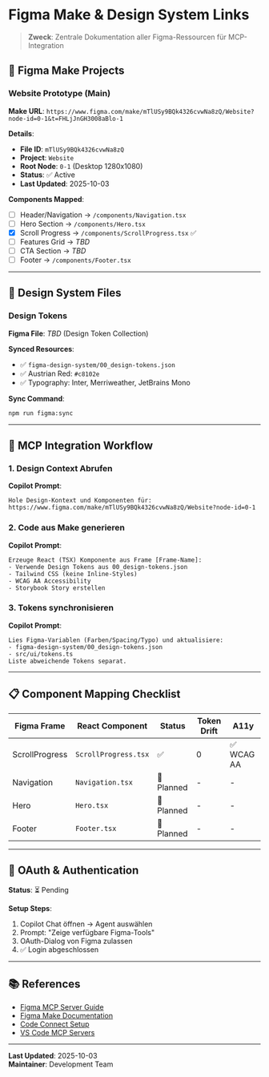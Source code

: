 # Figma Make & Design System Links

> **Zweck**: Zentrale Dokumentation aller Figma-Ressourcen für MCP-Integration

## 🎨 Figma Make Projects

### Website Prototype (Main)

**Make URL**: `https://www.figma.com/make/mTlUSy9BQk4326cvwNa8zQ/Website?node-id=0-1&t=FHLjJnGH3008aBlo-1`

**Details**:

- **File ID**: `mTlUSy9BQk4326cvwNa8zQ`
- **Project**: `Website`
- **Root Node**: `0-1` (Desktop 1280x1080)
- **Status**: ✅ Active
- **Last Updated**: 2025-10-03

**Components Mapped**:

- [ ] Header/Navigation → `/components/Navigation.tsx`
- [ ] Hero Section → `/components/Hero.tsx`
- [x] Scroll Progress → `/components/ScrollProgress.tsx` ✅
- [ ] Features Grid → _TBD_
- [ ] CTA Section → _TBD_
- [ ] Footer → `/components/Footer.tsx`

---

## 🎨 Design System Files

### Design Tokens

**Figma File**: _TBD_ (Design Token Collection)

**Synced Resources**:

- ✅ `figma-design-system/00_design-tokens.json`
- ✅ Austrian Red: `#c8102e`
- ✅ Typography: Inter, Merriweather, JetBrains Mono

**Sync Command**:

```bash
npm run figma:sync
```

---

## 🔗 MCP Integration Workflow

### 1. Design Context Abrufen

**Copilot Prompt**:

```text
Hole Design-Kontext und Komponenten für:
https://www.figma.com/make/mTlUSy9BQk4326cvwNa8zQ/Website?node-id=0-1
```

### 2. Code aus Make generieren

**Copilot Prompt**:

```text
Erzeuge React (TSX) Komponente aus Frame [Frame-Name]:
- Verwende Design Tokens aus 00_design-tokens.json
- Tailwind CSS (keine Inline-Styles)
- WCAG AA Accessibility
- Storybook Story erstellen
```

### 3. Tokens synchronisieren

**Copilot Prompt**:

```text
Lies Figma-Variablen (Farben/Spacing/Typo) und aktualisiere:
- figma-design-system/00_design-tokens.json
- src/ui/tokens.ts
Liste abweichende Tokens separat.
```

---

## 📋 Component Mapping Checklist

| Figma Frame    | React Component      | Status     | Token Drift | A11y       |
| -------------- | -------------------- | ---------- | ----------- | ---------- |
| ScrollProgress | `ScrollProgress.tsx` | ✅         | 0           | ✅ WCAG AA |
| Navigation     | `Navigation.tsx`     | 🔄 Planned | -           | -          |
| Hero           | `Hero.tsx`           | 🔄 Planned | -           | -          |
| Footer         | `Footer.tsx`         | 🔄 Planned | -           | -          |

---

## 🔐 OAuth & Authentication

**Status**: ⏳ Pending

**Setup Steps**:

1. Copilot Chat öffnen → Agent auswählen
2. Prompt: "Zeige verfügbare Figma-Tools"
3. OAuth-Dialog von Figma zulassen
4. ✅ Login abgeschlossen

---

## 📚 References

- [Figma MCP Server Guide](https://help.figma.com/hc/en-us/articles/32132100833559)
- [Figma Make Documentation](https://help.figma.com/hc/en-us/articles/31304412302231)
- [Code Connect Setup](https://developers.figma.com/docs/code-connect/)
- [VS Code MCP Servers](https://code.visualstudio.com/docs/copilot/customization/mcp-servers)

---

**Last Updated**: 2025-10-03  
**Maintainer**: Development Team
